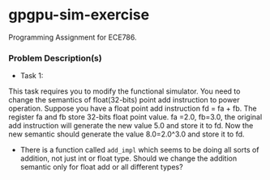 # gpgpu-sim-exercise
Programming Assignment for ECE786. 

### Problem Description(s)
 
- Task 1:

This task requires you to modify the functional simulator. You need to change
the semantics of float(32-bits) point add instruction to power operation.
Suppose you have a float point add instruction fd = fa + fb. The register fa and
fb store 32-bits float point value. fa =2.0, fb=3.0, the original add instruction
will generate the new value 5.0 and store it to fd. Now the new semantic should
generate the value 8.0=2.0^3.0 and store it to fd.

- There is a function called `add_impl` which seems to be doing all sorts of
  addition, not just int or float type. Should we change the addition semantic
  only for float add or all different types?
